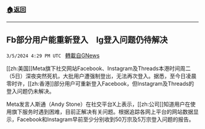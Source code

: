 ###  [:house:返回](README.md)
---


## Fb部分用户能重新登入　Ig登入问题仍待解决
`3/5/2024 4:29 PM UTC ` [轉載自GNews](https://gnews.org/articles/2367783)

[[zh:美国]]Meta旗下社交网站Facebook、Instagram及Threads本港时间周二（5日）深夜突然死机，大批用户遭强制登出，无法再次登入。据悉，至今日凌晨零时许，[[zh:香港]]部分用户可重新登入Facebook，但Instagram及Threads的登入问题仍未解决。

Meta发言人斯通（Andy Stone）在社交平台X上表示，[[zh:公司]]知道用户在使用旗下服务时遇到困难，目前正解决有关问题。根据追踪各网上平台的网站数据显示，Facebook和Instagram早前至少分别收到50万宗及5万宗登入问题的报告。
